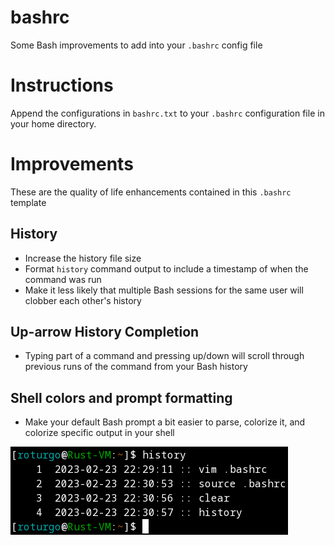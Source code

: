 # bashrc
Some Bash improvements to add into your `.bashrc` config file

# Instructions
Append the configurations in `bashrc.txt` to your `.bashrc` configuration file in your home directory.

# Improvements
These are the quality of life enhancements contained in this `.bashrc` template

## History
* Increase the history file size
* Format `history` command output to include a timestamp of when the command was run
* Make it less likely that multiple Bash sessions for the same user will clobber each other's history

## Up-arrow History Completion
* Typing part of a command and pressing up/down will scroll through previous runs of the command from your Bash history

## Shell colors and prompt formatting
* Make your default Bash prompt a bit easier to parse, colorize it, and colorize specific output in your shell

![A preview of the Bash shell when these .bashrc settings are applied](bash-screenshot.png "Bash Screenshot")